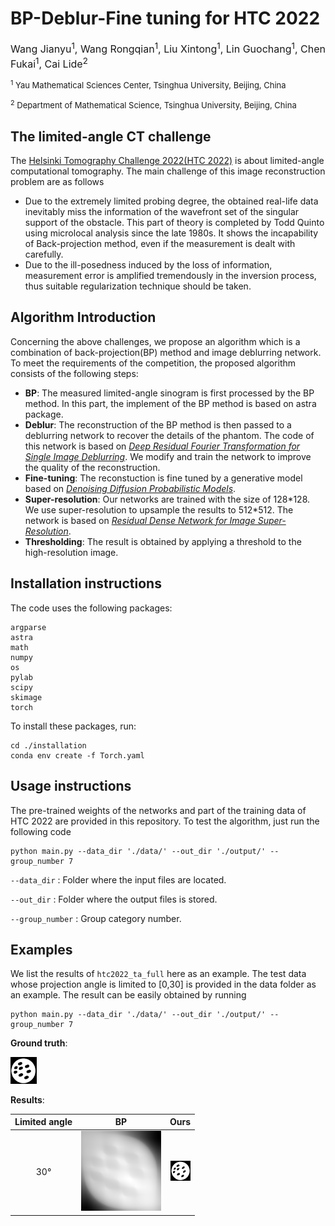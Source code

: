 
# BP-Deblur-Fine tuning for HTC 2022
<font size=3> Wang Jianyu<sup>1</sup>, Wang Rongqian<sup>1</sup>, Liu Xintong<sup>1</sup>, Lin Guochang<sup>1</sup>, Chen Fukai<sup>1</sup>, Cai Lide<sup>2</sup> </font>

<font size=2><sup>1</sup> Yau Mathematical Sciences Center, Tsinghua University, Beijing, China</font>

<font size=2> <sup>2</sup> Department of Mathematical Science, Tsinghua University, Beijing, China </font>


## The limited-angle CT challenge  
The [Helsinki Tomography Challenge 2022(HTC 2022)](https://www.fips.fi/HTC2022.php) is about limited-angle computational tomography. The main challenge of this image reconstruction problem are as follows

- Due to the extremely limited probing degree, the obtained real-life data inevitably miss the information of the wavefront set of the singular support of the obstacle. This part of theory is completed by Todd Quinto using microlocal analysis since the late 1980s. It shows the incapability of Back-projection method, even if the measurement is dealt with carefully.
- Due to the ill-posedness induced by the loss of information, measurement error is amplified tremendously in the inversion process, thus suitable regularization technique should be taken. 

## Algorithm Introduction
Concerning the above challenges, we propose an algorithm which is a combination of back-projection(BP) method and image deblurring network. To meet the requirements of the competition, the proposed algorithm consists of the following steps:
- **BP**: The measured limited-angle sinogram is first processed by the BP method. In this part, the implement of the BP method is based on astra package.
- **Deblur**: The reconstruction of the BP method is then passed to a deblurring network to recover the details of the phantom. The code of this network is based on *[Deep Residual Fourier Transformation for Single Image Deblurring](https://github.com/INVOKERer/DeepRFT)*. We modify and train the network to improve the quality of the reconstruction.
- **Fine-tuning**: The reconstuction is fine tuned by a generative model based on *[Denoising Diffusion Probabilistic Models](https://github.com/INVOKERer/DeepRFT)*. 
- **Super-resolution**: Our networks are trained with the size of 128\*128. We use super-resolution to upsample the results to 512\*512. The network is based on *[Residual Dense Network for Image Super-Resolution](https://github.com/yulunzhang/RDN)*.
- **Thresholding**: The result is obtained by applying a threshold to the high-resolution image.    


## Installation instructions        
The code uses the following packages:

```
argparse
astra
math
numpy
os
pylab
scipy
skimage
torch
```

To install these packages, run:

```
cd ./installation
conda env create -f Torch.yaml
```

## Usage instructions

The pre-trained weights of the networks and part of the training data of HTC 2022 are provided in this repository. To test the algorithm, just run the following code

```
python main.py --data_dir './data/' --out_dir './output/' --group_number 7
```

`--data_dir` : Folder where the input files are located.

`--out_dir` : Folder where the output files is stored.

`--group_number` : Group category number.

## Examples

We list the results of `htc2022_ta_full` here as an example. The test data whose projection angle is limited to [0,30] is provided in the data folder as an example. The result can be easily obtained by running

```
python main.py --data_dir './data/' --out_dir './output/' --group_number 7
```

**Ground truth**:

<img src="README.assets/htc2022_ta_full_recon_fbp_seg.png" alt="htc2022_ta_full_recon_fbp_seg" style="zoom: 33%;" />

**Results**:

| Limited angle |                              BP                              |                             Ours                             |
| :-----------: | :----------------------------------------------------------: | :----------------------------------------------------------: |
|      30°      | ![image-20221026193249277](README.assets/image-20221026214000039.png) | <img src="README.assets/test_data.png" alt="image-20221026214114972" style="zoom: 25%;" /> |



